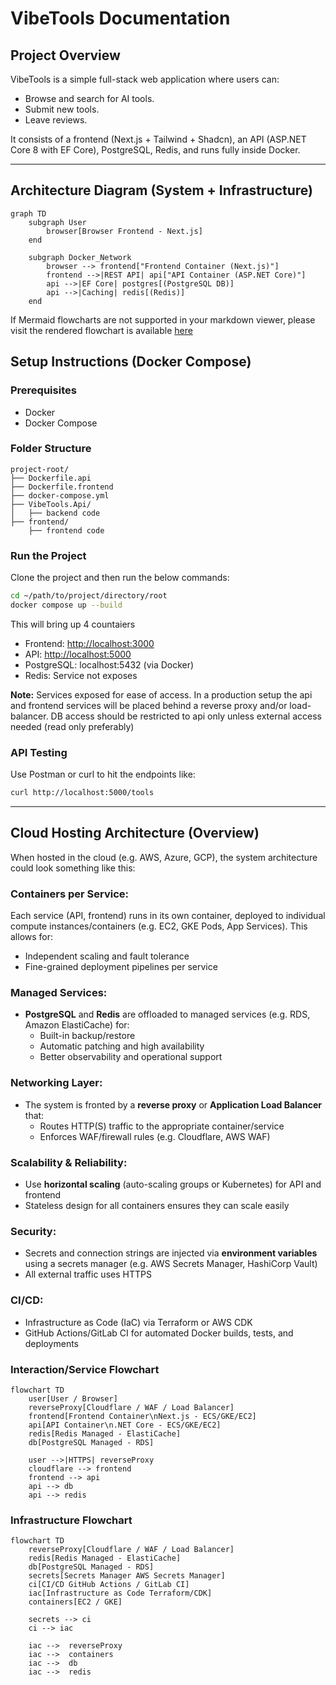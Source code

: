# VibeTools Documentation

## Project Overview

VibeTools is a simple full-stack web application where users can:

* Browse and search for AI tools.
* Submit new tools.
* Leave reviews.

It consists of a frontend (Next.js + Tailwind + Shadcn), an API (ASP.NET Core 8 with EF Core), PostgreSQL, Redis, and
runs fully inside Docker.

---

## Architecture Diagram (System + Infrastructure)

```mermaid
graph TD
    subgraph User
        browser[Browser Frontend - Next.js]
    end

    subgraph Docker_Network
        browser --> frontend["Frontend Container (Next.js)"]
        frontend -->|REST API| api["API Container (ASP.NET Core)"]
        api -->|EF Core| postgres[(PostgreSQL DB)]
        api -->|Caching| redis[(Redis)]
    end
```


If Mermaid flowcharts are not supported in your markdown viewer, please
visit the rendered flowchart is available [here](https://mermaid.live/edit#pako:eNptkstuwjAQRX_FmhVIIUoCTkgWSDylSi2iQDclqDLEQEpjR44jaIF_75BQ6MubGV_PPWOPfICljDgEsFYs3ZBpLxQEV5YvSuEp46qUzmuh5A6FWaeMZKCk0FxEpEaGfK_N12xeFqMWil-onlxuuXoZcr2TavsHSmq1FlldgLMQruwuRhYLrKhcmlRDmN_8q-slaq3juD-Zkvbo7khYGiMF0--A9mRkDvtTlBT_ScHyAtAfFIdHkspMrxXPZpVRmU0e70mvU_3H02XLTSzWR6J4FKNhfA7V2yjAwPHGEQRa5dyAhKuEnbdwOJeEoDc84SEEmEYMRwOhOKEnZeJZyuTLpmS-3kCwYm8Z7vI0Ypr3YobDTa6qwm5cdWUuNAS2bxcQCA6wh8Cpu2bT8X3Xshyv4djUMeAdggY1m55VdymlDde3PHoy4KNoa5sW9W3foRb1bLfuNz0D8GVaqofyzxRf5_QJxr-zNw)


## Setup Instructions (Docker Compose)

### Prerequisites

* Docker
* Docker Compose

### Folder Structure

```
project-root/
├── Dockerfile.api
├── Dockerfile.frontend
├── docker-compose.yml
├── VibeTools.Api/
│   ├── backend code
├── frontend/
    ├── frontend code
```

### Run the Project

Clone the project and then run the below commands:

```bash
cd ~/path/to/project/directory/root
docker compose up --build
```

This will bring up 4 countaiers
* Frontend: [http://localhost:3000](http://localhost:3000)
* API: [http://localhost:5000](http://localhost:5000)
* PostgreSQL: localhost:5432 (via Docker)
* Redis: Service not exposes

**Note:** Services exposed for ease of access. In a production setup the api and frontend services will be
placed behind a reverse proxy and/or load-balancer. DB access should be restricted to api only unless external
access needed (read only preferably)

### API Testing

Use Postman or curl to hit the endpoints like:

```bash
curl http://localhost:5000/tools
```

---
## Cloud Hosting Architecture (Overview)
When hosted in the cloud (e.g. AWS, Azure, GCP), the system architecture could look something like this:

### Containers per Service:
  Each service (API, frontend) runs in its own container, deployed to individual compute instances/containers (e.g. EC2, GKE Pods, App Services). This allows for:
* Independent scaling and fault tolerance
* Fine-grained deployment pipelines per service

### Managed Services:
* **PostgreSQL** and **Redis** are offloaded to managed services (e.g. RDS, Amazon ElastiCache) for:
    * Built-in backup/restore
    * Automatic patching and high availability
    * Better observability and operational support

### Networking Layer:
* The system is fronted by a **reverse proxy** or **Application Load Balancer** that:
    * Routes HTTP(S) traffic to the appropriate container/service
    * Enforces WAF/firewall rules (e.g. Cloudflare, AWS WAF)

### Scalability & Reliability:
* Use **horizontal scaling** (auto-scaling groups or Kubernetes) for API and frontend
* Stateless design for all containers ensures they can scale easily

### Security:
* Secrets and connection strings are injected via **environment variables** using a secrets manager (e.g. AWS Secrets Manager, HashiCorp Vault)
* All external traffic uses HTTPS

### CI/CD:
* Infrastructure as Code (IaC) via Terraform or AWS CDK
* GitHub Actions/GitLab CI for automated Docker builds, tests, and deployments

### Interaction/Service Flowchart

```mermaid
flowchart TD
    user[User / Browser]
    reverseProxy[Cloudflare / WAF / Load Balancer]
    frontend[Frontend Container\nNext.js - ECS/GKE/EC2]
    api[API Container\n.NET Core - ECS/GKE/EC2]
    redis[Redis Managed - ElastiCache]
    db[PostgreSQL Managed - RDS]

    user -->|HTTPS| reverseProxy
    cloudflare --> frontend
    frontend --> api
    api --> db
    api --> redis
```

### Infrastructure Flowchart
```mermaid
flowchart TD
    reverseProxy[Cloudflare / WAF / Load Balancer]
    redis[Redis Managed - ElastiCache]
    db[PostgreSQL Managed - RDS]
    secrets[Secrets Manager AWS Secrets Manager]
    ci[CI/CD GitHub Actions / GitLab CI]
    iac[Infrastructure as Code Terraform/CDK]
    containers[EC2 / GKE]

    secrets --> ci
    ci --> iac
    
    iac -->  reverseProxy
    iac -->  containers
    iac -->  db
    iac -->  redis
```